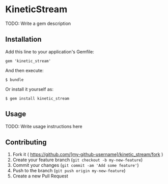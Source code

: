 # KineticStream

TODO: Write a gem description

## Installation

Add this line to your application's Gemfile:

    gem 'kinetic_stream'

And then execute:

    $ bundle

Or install it yourself as:

    $ gem install kinetic_stream

## Usage

TODO: Write usage instructions here

## Contributing

1. Fork it ( https://github.com/[my-github-username]/kinetic_stream/fork )
2. Create your feature branch (`git checkout -b my-new-feature`)
3. Commit your changes (`git commit -am 'Add some feature'`)
4. Push to the branch (`git push origin my-new-feature`)
5. Create a new Pull Request
